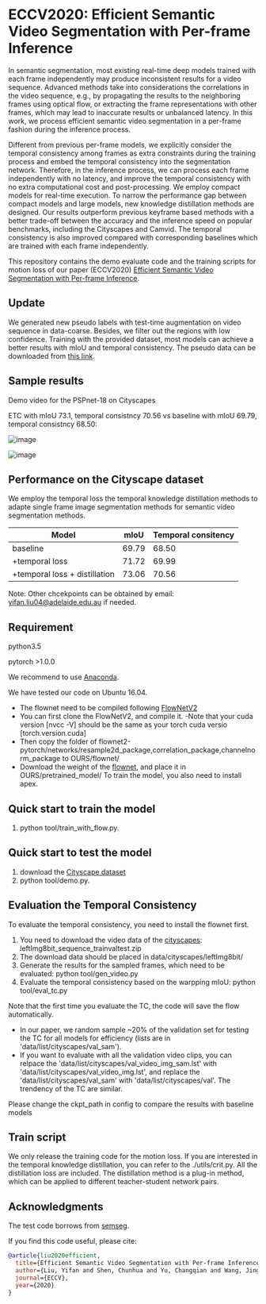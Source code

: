 # ECCV2020: Efficient Semantic Video Segmentation with Per-frame Inference
In semantic segmentation, most existing real-time deep
models trained with each frame independently may produce inconsistent results for a video sequence. 
Advanced methods take into considerations
the correlations in the video sequence,
e.g., by propagating the results to the neighboring frames using optical flow, or extracting the frame representations with other frames, which may lead to inaccurate results or unbalanced latency. In this work, we process efficient semantic video segmentation in a per-frame fashion during the inference process.

Different from previous per-frame models, we explicitly consider the temporal consistency among frames as extra constraints during the training process and embed the temporal consistency into the segmentation network. Therefore, in the inference process, we can process each frame independently with no latency, and improve the temporal consistency with no extra computational cost and post-processing. We employ compact models for real-time execution. To narrow the performance gap between compact models and large models, new knowledge distillation methods are designed. Our results outperform previous keyframe based methods with a better trade-off between the accuracy and the inference speed on popular benchmarks, including the Cityscapes and Camvid.
The temporal consistency is also improved compared with corresponding baselines which are trained  with each frame independently.

This repository contains the demo evaluate code and the training scripts for motion loss of our paper (ECCV2020) [Efficient Semantic Video Segmentation with Per-frame Inference](https://arxiv.org/pdf/2002.11433.pdf). 

## Update

We generated new pseudo labels with test-time augmentation on video sequence in data-coarse. Besides, we filter out the regions with low confidence. Training with the provided dataset, most models can achieve a better results with mIoU and temporal consistency. The pseudo data can be downloaded from [this link](https://cloudstor.aarnet.edu.au/plus/s/lEQvdm3Jl34VvuL).



## Sample results

Demo video for the PSPnet-18 on Cityscapes

ETC with mIoU 73.1, temporal consistncy 70.56 vs
baseline with mIoU 69.79, temporal consistncy 68.50:

![image](https://github.com/irfanICMLL/ETC-Real-time-Per-frame-Semantic-video-segmentation/blob/master/demo/val.gif)

![image](https://github.com/irfanICMLL/ETC-Real-time-Per-frame-Semantic-video-segmentation/blob/master/demo/demo_seq.gif)


## Performance on the Cityscape dataset
We employ the temporal loss the temporal knowledge distillation methods to adapte single frame image segmentation methods for semantic video segmentation methods.

| Model | mIoU |Temporal consitency|
| -- | -- |--|
| baseline | 69.79 |68.50|
| +temporal loss | 71.72 |69.99 |
| +temporal loss + distillation | 73.06 |70.56 |


Note: Other chcekpoints can be obtained by email: yifan.liu04@adelaide.edu.au if needed.


## Requirement
python3.5 

pytorch >1.0.0

We recommend to use [Anaconda](https://conda.io/docs/user-guide/install/linux.html).

We have tested our code on Ubuntu 16.04.
- The flownet need to be compiled following [FlowNetV2](https://github.com/NVIDIA/flownet2-pytorch)
- You can first clone the FlowNetV2, and compile it. 
  -Note that your cuda version [nvcc -V] should be the same as your torch cuda versio [torch.version.cuda]
- Then copy the folder of flownet2-pytorch/networks/resample2d_package,correlation_package,channelnorm_package to OURS/flownet/
- Download the weight of the [flownet](https://drive.google.com/file/d/1hF8vS6YeHkx3j2pfCeQqqZGwA_PJq_Da/view?usp=sharing), and place it in OURS/pretrained_model/
To train the model, you also need to install apex.

## Quick start to train the model
1. python tool/train_with_flow.py.
## Quick start to test the model
1. download the [Cityscape dataset](https://www.cityscapes-dataset.com/)
2. python tool/demo.py.
## Evaluation the Temporal Consistency
To evaluate the temporal consistency, you need to install the flownet first.
1. You need to download the video data of the [cityscapes](https://www.cityscapes-dataset.com/downloads/): leftImg8bit_sequence_trainvaltest.zip 
2. The download data should be placed in data/cityscapes/leftImg8bit/
3. Generate the results for the sampled frames, which need to be evaluated: python tool/gen_video.py
4. Evaluate the temporal consistency based on the warpping mIoU: python tool/eval_tc.py


Note that the first time you evaluate the TC, the code will save the flow automatically.
 - In our paper, we random sample ~20% of the validation set for testing the TC for all models for efficiency (lists are in 'data/list/cityscapes/val_sam').
 - If you want to evaluate with all the validation video clips, you can relpace the 'data/list/cityscapes/val_video_img_sam.lst' with 'data/list/cityscapes/val_video_img.lst', and replace the 'data/list/cityscapes/val_sam' with 'data/list/cityscapes/val'. The trendency of the TC are similar.

Please change the ckpt_path in config to compare the results with baseline models
## Train script
We only release the training code for the motion loss. If you are interested in the temporal knowledge distillation, you can refer to the ./utils/crit.py. All the distillation loss are included. The distillation method is a plug-in method, which can be applied to different teacher-student network pairs.


## Acknowledgments
The test code borrows from [semseg](https://github.com/hszhao/semseg).

If you find this code useful, please cite:


```BibTeX
@article{liu2020efficient,
  title={Efficient Semantic Video Segmentation with Per-frame Inference},
  author={Liu, Yifan and Shen, Chunhua and Yu, Changqian and Wang, Jingdong},
  journal={ECCV},
  year={2020}
}
```
















